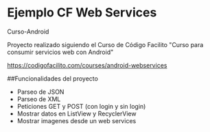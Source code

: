 Ejemplo CF Web Services
=========================
Curso-Android

Proyecto realizado siguiendo el Curso de Código Facilito "Curso para consumir servicios web con Android" 

[https://codigofacilito.com/courses/android-webservices
]()

##Funcionalidades del proyecto
+ Parseo de JSON
+ Parseo de XML
+ Peticiones GET y POST (con login y sin login)
+ Mostrar datos en ListView y RecyclerView
+ Mostrar imagenes desde un web services